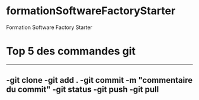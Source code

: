 # formationSoftwareFactoryStarter
Formation Software Factory Starter

# Top 5 des commandes git
---
-git clone
-git add .
-git commit -m "commentaire du commit"
-git status
-git push
-git pull
---
